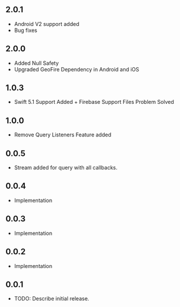 ## 2.0.1

* Android V2 support added
* Bug fixes

## 2.0.0

* Added Null Safety
* Upgraded GeoFire Dependency in Android and iOS

## 1.0.3

* Swift 5.1 Support Added + Firebase Support Files Problem Solved

## 1.0.0

* Remove Query Listeners Feature added

## 0.0.5

* Stream added for query with all callbacks.

## 0.0.4

* Implementation

## 0.0.3

* Implementation

## 0.0.2

* Implementation


## 0.0.1

* TODO: Describe initial release.
